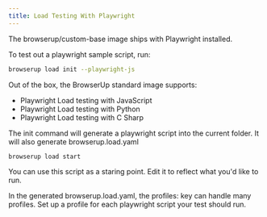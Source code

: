 ```yaml
---
title: Load Testing With Playwright
---
```


The browserup/custom-base image ships with Playwright installed.

To test out a playwright sample script, run:

```bash
browserup load init --playwright-js
```

Out of the box, the BrowserUp standard image supports:

* Playwright Load testing with JavaScript
* Playwright Load testing with Python
* Playwright Load testing with C Sharp


The init command will generate a playwright script into the current folder.
It will also generate browserup.load.yaml

```bash
browserup load start
```

You can use this script as a staring point.  Edit it to reflect what you'd like to run.

In the generated browserup.load.yaml, the profiles: key can handle many profiles. Set up a profile for each playwright script your test should run.


